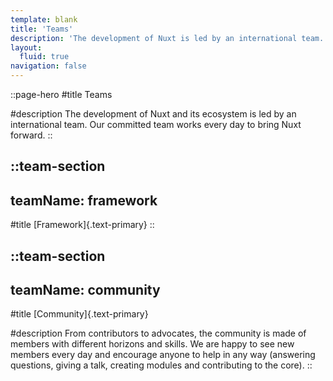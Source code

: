 ```yaml
---
template: blank
title: 'Teams'
description: 'The development of Nuxt is led by an international team. Our committed team works every day to move Nuxt forward.'
layout:
  fluid: true
navigation: false
---
```


::page-hero
#title
Teams

#description
The development of Nuxt and its ecosystem is led by an international team. Our committed team works every day to bring Nuxt forward.
::

## ::team-section

## teamName: framework

#title
[Framework]{.text-primary}
::

## ::team-section

## teamName: community

#title
[Community]{.text-primary}

#description
From contributors to advocates, the community is made of members with different horizons and skills. We are happy to see new members every day and encourage anyone to help in any way (answering questions, giving a talk, creating modules and contributing to the core).
::
